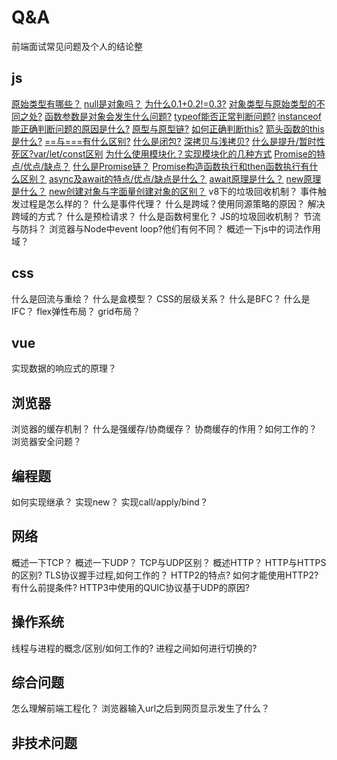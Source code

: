 # Q&A

前端面试常见问题及个人的结论整

## js
<solve ok>[原始类型有哪些？](../other/primitive.md#原始值类型)</solve>
<solve ok>[null是对象吗？](../other/primitive.md#null)</solve>
<solve ok>[为什么0.1+0.2!=0.3?](./zero.md)</solve>
<solve ok>[对象类型与原始类型的不同之处?](./objDfValue.md)</solve>
<solve ok>[函数参数是对象会发生什么问题?](./objparam.md)</solve>
<solve ok>[typeof能否正常判断问题?](./typeof.md)</solve>
<solve ok>[instanceof能正确判断问题的原因是什么?](./instanceof.md)</solve>
<solve ok>[原型与原型链?](../js/prototype.md)</solve>
<solve ok>[如何正确判断this?](../other/this.md)</solve>
<solve ok>[箭头函数的this是什么?](../other/this.md)</solve>
<solve ok>[==与===有什么区别?](../other/equal.md)</solve>
<solve ok>[什么是闭包?](../js/closure.md)</solve>
<solve ok>[深拷贝与浅拷贝?](../other/copy.md)</solve>
<solve ok>[什么是提升/暂时性死区?var/let/const区别](../other/promote.md)</solve>
<solve ok>[为什么使用模块化？实现模块化的几种方式](../other/module.md)</solve>
<solve ok>[Promise的特点/优点/缺点？](../other/promise.md#特点)</solve>
<solve ok>[什么是Promise链？](../other/promise.md#promise链)</solve>
<solve ok>[Promise构造函数执行和then函数执行有什么区别？](../other/promise.md#promise链)</solve>
<solve ok>[async及await的特点/优点/缺点是什么？]((../other/asyncawait.md))</solve>
<solve ok>[await原理是什么？](../other/asyncawait.md)</solve>
<solve ok>[new原理是什么？](../other/new.md)</solve>
<solve ok>[new创建对象与字面量创建对象的区别？](../other/new.md)</solve>
<solve>v8下的垃圾回收机制？</solve>
<solve>事件触发过程是怎么样的？</solve>
<solve>什么是事件代理？</solve>
<solve>什么是跨域？使用同源策略的原因？</solve>
<solve>解决跨域的方式？</solve>
<solve>什么是预检请求？</solve>
<solve>什么是函数柯里化？</solve>
<solve>JS的垃圾回收机制？</solve>
<solve>节流与防抖？</solve>
<solve>浏览器与Node中event loop?他们有何不同？</solve>
<solve>概述一下js中的词法作用域？</solve>

## css
<solve>什么是回流与重绘？</solve>
<solve>什么是盒模型？</solve>
<solve>CSS的层级关系？</solve>
<solve>什么是BFC？</solve>
<solve>什么是IFC？</solve>
<solve>flex弹性布局？</solve>
<solve>grid布局？</solve>

## vue
<solve>实现数据的响应式的原理？</solve>

## 浏览器
<solve>浏览器的缓存机制？</solve>
<solve>什么是强缓存/协商缓存？</solve>
<solve>协商缓存的作用？如何工作的？</solve>
<solve>浏览器安全问题？</solve>


## 编程题
<solve>如何实现继承？</solve>
<solve>实现new？</solve>
<solve>实现call/apply/bind？</solve>

## 网络
<solve>概述一下TCP？</solve>
<solve>概述一下UDP？</solve>
<solve>TCP与UDP区别？</solve>
<solve>概述HTTP？</solve>
<solve>HTTP与HTTPS的区别?</solve>
<solve>TLS协议握手过程,如何工作的？</solve>
<solve>HTTP2的特点?</solve>
<solve>如何才能使用HTTP2?有什么前提条件?</solve>
<solve>HTTP3中使用的QUIC协议基于UDP的原因?</solve>

## 操作系统
<solve>线程与进程的概念/区别/如何工作的?</solve>
<solve>进程之间如何进行切换的?</solve>

## 综合问题
<solve>怎么理解前端工程化？</solve>
<solve>浏览器输入url之后到网页显示发生了什么？</solve>

## 非技术问题
